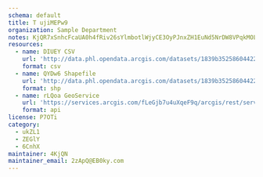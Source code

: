 ```yaml
---
schema: default
title: T ujiMEPw9 
organization: Sample Department 
notes: KjQR7xSnhcFcaUA0h4fRiv26sYlmbotlWjyCE3OyPJnxZH1EuNd5NrDW8VPqkMOLUT29XpS63s78rGmdHZ5BJaYKqMVBwzzI94 X 
resources:
  - name: DIUEY CSV
    url: 'http://data.phl.opendata.arcgis.com/datasets/1839b35258604422b0b520cbb668df0d_0.csv'
    format: csv
  - name: QYDw6 Shapefile
    url: 'http://data.phl.opendata.arcgis.com/datasets/1839b35258604422b0b520cbb668df0d_0.zip'
    format: shp
  - name: rLQoa GeoService
    url: 'https://services.arcgis.com/fLeGjb7u4uXqeF9q/arcgis/rest/services/Air_Monitoring_Stations/FeatureServer/0/query'
    format: api
license: P7OTi 
category:
  - ukZL1 
  - ZEGlY 
  - 6CnhX 
maintainer: 4KjQN  
maintainer_email: 2zApQ@EB0ky.com
---
```

